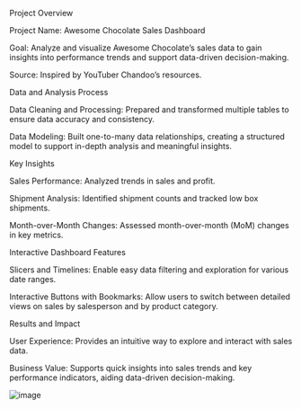 Project Overview

Project Name: Awesome Chocolate Sales Dashboard

Goal: Analyze and visualize Awesome Chocolate’s sales data to gain insights into performance trends and support data-driven decision-making.

Source: Inspired by YouTuber Chandoo’s resources.

Data and Analysis Process

Data Cleaning and Processing: Prepared and transformed multiple tables to ensure data accuracy and consistency.

Data Modeling: Built one-to-many data relationships, creating a structured model to support in-depth analysis and meaningful insights.

Key Insights

Sales Performance: Analyzed trends in sales and profit.

Shipment Analysis: Identified shipment counts and tracked low box shipments.

Month-over-Month Changes: Assessed month-over-month (MoM) changes in key metrics.

Interactive Dashboard Features

Slicers and Timelines: Enable easy data filtering and exploration for various date ranges.

Interactive Buttons with Bookmarks: Allow users to switch between detailed views on sales by salesperson and by product category.


Results and Impact

User Experience: Provides an intuitive way to explore and interact with sales data.

Business Value: Supports quick insights into sales trends and key performance indicators, aiding data-driven decision-making.

![image](https://github.com/user-attachments/assets/22bdd215-3f98-4b8d-892a-62130e06ca48)

